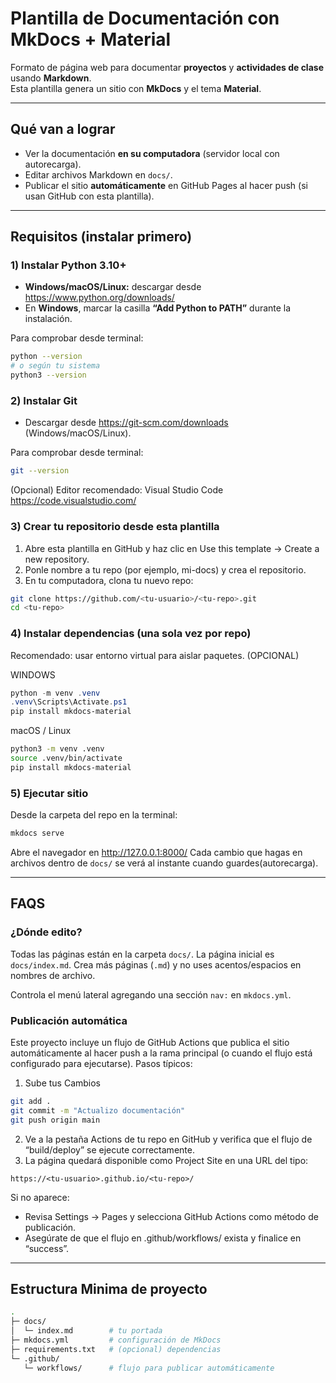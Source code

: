 # Plantilla de Documentación con MkDocs + Material

Formato de página web para documentar **proyectos** y **actividades de clase** usando **Markdown**.  
Esta plantilla genera un sitio con **MkDocs** y el tema **Material**.

---

## Qué van a lograr
- Ver la documentación **en su computadora** (servidor local con autorecarga).
- Editar archivos Markdown en `docs/`.
- Publicar el sitio **automáticamente** en GitHub Pages al hacer push (si usan GitHub con esta plantilla).

---

## Requisitos (instalar primero)

### 1) Instalar **Python 3.10+**
- **Windows/macOS/Linux:** descargar desde https://www.python.org/downloads/
- En **Windows**, marcar la casilla **“Add Python to PATH”** durante la instalación.

Para comprobar desde terminal:
```bash
python --version
# o según tu sistema
python3 --version
```

### 2) Instalar Git

- Descargar desde https://git-scm.com/downloads (Windows/macOS/Linux).

Para comprobar desde terminal:
```bash
git --version
```

(Opcional) Editor recomendado: Visual Studio Code https://code.visualstudio.com/

### 3) Crear tu repositorio desde esta plantilla

1. Abre esta plantilla en GitHub y haz clic en Use this template → Create a new repository.
2. Ponle nombre a tu repo (por ejemplo, mi-docs) y crea el repositorio.
3. En tu computadora, clona tu nuevo repo:

```bash
git clone https://github.com/<tu-usuario>/<tu-repo>.git
cd <tu-repo>
```

### 4) Instalar dependencias (una sola vez por repo)

Recomendado: usar entorno virtual para aislar paquetes. (OPCIONAL)

WINDOWS

```powershell
python -m venv .venv
.venv\Scripts\Activate.ps1
pip install mkdocs-material
```

macOS / Linux

```bash
python3 -m venv .venv
source .venv/bin/activate
pip install mkdocs-material
```

### 5) Ejecutar sitio

Desde la carpeta del repo en la terminal:

```bash
mkdocs serve
```

Abre el navegador en http://127.0.0.1:8000/
Cada cambio que hagas en archivos dentro de `docs/` se verá al instante cuando guardes(autorecarga).

---

## FAQS

### ¿Dónde edito?

Todas las páginas están en la carpeta `docs/`.
La página inicial es `docs/index.md`.
Crea más páginas (`.md`) y no uses acentos/espacios en nombres de archivo.

Controla el menú lateral agregando una sección `nav:` en `mkdocs.yml`.

### Publicación automática

Este proyecto incluye un flujo de GitHub Actions que publica el sitio automáticamente al hacer push a la rama principal (o cuando el flujo está configurado para ejecutarse).
Pasos típicos:

1. Sube tus Cambios
```bash
git add .
git commit -m "Actualizo documentación"
git push origin main
```
2. Ve a la pestaña Actions de tu repo en GitHub y verifica que el flujo de “build/deploy” se ejecute correctamente.
3. La página quedará disponible como Project Site en una URL del tipo:
```php-template
https://<tu-usuario>.github.io/<tu-repo>/
```

Si no aparece:

- Revisa Settings → Pages y selecciona GitHub Actions como método de publicación.
- Asegúrate de que el flujo en .github/workflows/ exista y finalice en “success”.


--- 

## Estructura Minima de proyecto
```bash
.
├─ docs/
│  └─ index.md        # tu portada
├─ mkdocs.yml         # configuración de MkDocs
├─ requirements.txt   # (opcional) dependencias
└─ .github/
   └─ workflows/      # flujo para publicar automáticamente
```
